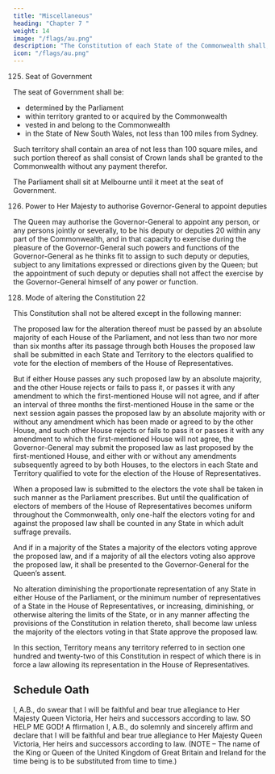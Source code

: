 ```yaml
---
title: "Miscellaneous"
heading: "Chapter 7 "
weight: 14
image: "/flags/au.png"
description: "The Constitution of each State of the Commonwealth shall, subject to this Constitution, continue as at the establishment of the Commonwealth"
icon: "/flags/au.png"
---
```



125. Seat of Government

The seat of Government shall be:
- determined by the Parliament
- within territory granted to or acquired by the Commonwealth
- vested in and belong to the Commonwealth
- in the State of New South Wales, not less than 100 miles from Sydney.

Such territory shall contain an area of not less than 100 square miles, and such portion thereof as shall
consist of Crown lands shall be granted to the Commonwealth without any payment therefor.

The Parliament shall sit at Melbourne until it meet at the seat of Government.

126. Power to Her Majesty to authorise Governor-General to appoint deputies

The Queen may authorise the Governor-General to appoint any person, or any persons jointly or severally, to be his deputy or deputies 20 within any part of the Commonwealth, and in that capacity to exercise during the pleasure of the Governor-General such powers and functions of the Governor-General as he thinks fit to assign to such deputy or deputies, subject to any limitations expressed or directions given by the Queen; but the
appointment of such deputy or deputies shall not affect the exercise by the Governor-General himself of any power or function.

<!-- 127. 21 -->


128. Mode of altering the Constitution 22

This Constitution shall not be altered except in the following manner:

The proposed law for the alteration thereof must be passed by an absolute majority of each House of the Parliament, and not less than two nor more than six months after its passage through both Houses the proposed law shall be submitted in each State and Territory to the electors qualified to vote for the election of members of the House of Representatives.

But if either House passes any such proposed law by an absolute majority, and the other House rejects or fails to pass it, or passes it with any amendment to which the first-mentioned House will not agree, and if after an interval of three months the first-mentioned House in the same or the next session again passes the proposed law by an absolute majority with or without any amendment which has been made or agreed to by the other
House, and such other House rejects or fails to pass it or passes it with any amendment to which the first-mentioned House will not agree, the Governor-General may submit the proposed law as last proposed by the first-mentioned House, and either with or without any amendments subsequently agreed to by both Houses, to the electors in each State and Territory qualified to vote for the election of the House of Representatives.

When a proposed law is submitted to the electors the vote shall be taken in such manner as the Parliament prescribes. But until the qualification of electors of members of the House of Representatives becomes uniform throughout the Commonwealth, only one-half the electors voting for and against the proposed law shall be counted in any State in which adult suffrage prevails.

And if in a majority of the States a majority of the electors voting approve the proposed law, and if a majority of all the electors voting also approve the proposed law, it shall be presented to the Governor-General for the Queen’s assent.

No alteration diminishing the proportionate representation of any State in either House of the Parliament, or the minimum number of representatives of a State in the House of Representatives, or increasing, diminishing, or otherwise altering the limits of the State, or in any manner affecting the provisions of the Constitution in relation thereto, shall become law unless the majority of the electors voting in that State approve the proposed law.

In this section, Territory means any territory referred to in section one hundred and twenty-two of this Constitution
in respect of which there is in force a law allowing its representation in the House of Representatives.



## Schedule Oath

I, A.B., do swear that I will be faithful and bear true allegiance to Her Majesty Queen Victoria, Her heirs and
successors according to law. SO HELP ME GOD!
A ffirmation
I, A.B., do solemnly and sincerely affirm and declare that I will be faithful and bear true allegiance to Her Majesty
Queen Victoria, Her heirs and successors according to law.
(NOTE – The name of the King or Queen of the United Kingdom of Great Britain and Ireland for the time being is
to be substituted from time to time.)

